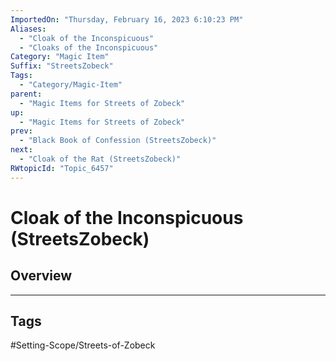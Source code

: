 ```yaml
---
ImportedOn: "Thursday, February 16, 2023 6:10:23 PM"
Aliases:
  - "Cloak of the Inconspicuous"
  - "Cloaks of the Inconspicuous"
Category: "Magic Item"
Suffix: "StreetsZobeck"
Tags:
  - "Category/Magic-Item"
parent:
  - "Magic Items for Streets of Zobeck"
up:
  - "Magic Items for Streets of Zobeck"
prev:
  - "Black Book of Confession (StreetsZobeck)"
next:
  - "Cloak of the Rat (StreetsZobeck)"
RWtopicId: "Topic_6457"
---
```

# Cloak of the Inconspicuous (StreetsZobeck)
## Overview

---
## Tags
#Setting-Scope/Streets-of-Zobeck

